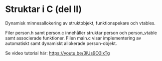 # Struktar i C (del II)
Dynamisk minnesallokering av struktobjekt, funktionspekare och vtables.

Filer person.h samt person.c innehåller struktar person och person_vtable samt associerade funktioner.
Filen main.c visar implementering av automatiskt samt dynamiskt allokerade person-objekt.

Se video tutorial här:
https://youtu.be/3iUs9O3lxTg
